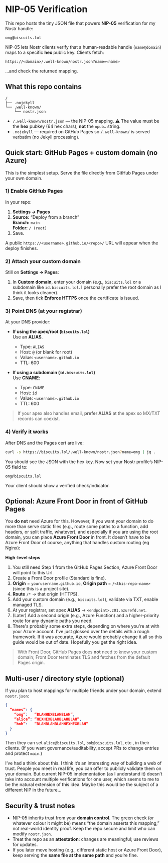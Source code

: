 # NIP-05 Verification

This repo hosts the tiny JSON file that powers **NIP-05** verification for my Nostr handle:

```
omg@biscuits.lol
```

NIP-05 lets Nostr clients verify that a human-readable handle (`name@domain`) maps to a specific **hex** public key. Clients fetch:

```
https://<domain>/.well-known/nostr.json?name=<name>
```

…and check the returned mapping.

## What this repo contains

```
/
├── .nojekyll
└── .well-known/
    └── nostr.json
```

- `/.well-known/nostr.json` — the NIP-05 mapping. ⚠️ The value must be the **hex** pubkey (64 hex chars), **not** the `npub…` string.
- `.nojekyll` — required on GitHub Pages so `/.well-known/` is served verbatim (no Jekyll processing).

## Quick start: GitHub Pages + custom domain (no Azure)

This is the simplest setup. Serve the file directly from GitHub Pages under your own domain.


### 1) Enable GitHub Pages

In your repo:

1. **Settings → Pages**
2. **Source:** “Deploy from a branch”  
   **Branch:** `main`  
   **Folder:** `/ (root)`
3. Save.

A public `https://<username>.github.io/<repo>/` URL will appear when the deploy finishes.

### 2) Attach your custom domain

Still on **Settings → Pages**:

1. In **Custom domain**, enter your domain (e.g., `biscuits.lol` or a subdomain like `id.biscuits.lol`. I personally prefer the root domain as I think it looks cleaner).
2. Save, then tick **Enforce HTTPS** once the certificate is issued.

### 3) Point DNS (at your registrar)

At your DNS provider:

- **If using the apex/root (`biscuits.lol`)**  
  Use an **ALIAS**.
  - Type: `ALIAS`  
  - Host: `@` (or blank for root)  
  - Value: `<username>.github.io`  
  - TTL: 600

- **If using a subdomain (`id.biscuits.lol`)**  
  Use **CNAME**:
  - Type: `CNAME`  
  - Host: `id`  
  - Value: `<username>.github.io`  
  - TTL: 600

> If your apex also handles email, **prefer ALIAS** at the apex so MX/TXT records can coexist.

### 4) Verify it works

After DNS and the Pages cert are live:

```bash
curl -s https://biscuits.lol/.well-known/nostr.json?name=omg | jq .
```

You should see the JSON with the hex key. Now set your Nostr profile’s NIP-05 field to:

```
omg@biscuits.lol
```

Your client should show a verified check/indicator.

## Optional: Azure Front Door in front of GitHub Pages

You **do not** need Azure for this. However, if you want your domain to do more than serve static files (e.g., route some paths to a function, add headers, or split traffic, whatever), and especially if you are using the root domain, you can place **Azure Front Door** in front. It doesn’t have to be Azure Front Door of course, anything that handles custom routing (eg Nginx):

**High-level steps**

1. You still need Step 1 from the GitHub Pages Section, Azure Front Door will point to this Url.
1. Create a Front Door profile (Standard is fine).  
2. **Origin** = `yourusername.github.io`, **Origin path** = `/<this-repo-name>` (since this is a project site).  
3. **Route** `/*` → that origin (HTTPS).  
4. Add your custom domain (e.g., `biscuits.lol`), validate via TXT, enable managed TLS.  
5. At your registrar, set apex **ALIAS** → `<endpoint>.z01.azurefd.net`.  
6. (Later) Add a second origin (e.g., Azure Function) and a higher-priority route for any dynamic paths you need.
7. There's probably some extra steps, depending on where you're at with your Azure account. I've just glossed over the details with a rough framework. If it was accurate, Azure would probably change it all so this guide would be out of date. Hopefully you get the right idea.

> With Front Door, GitHub Pages does **not** need to know your custom domain; Front Door terminates TLS and fetches from the default Pages origin.

## Multi-user / directory style (optional)

If you plan to host mappings for multiple friends under your domain, extend `nostr.json`:

```json
{
  “names”: {
    “omg”:   “BLAHHEXBLAHBLAH”,
    “alice”: “HEXHEXBLAHBLAHBLAH”,
    “bob”:   “BLAHBLAHBLAHHEXHEXBLAH”
  }
}
```

Then they can set `alice@biscuits.lol`, `bob@biscuits.lol`, etc., in their clients. (If you want governance/auditability, accept PRs to change entries and protect `main`.)

I’ve had a think about this. I think it’s an interesting way of building a web of trust. People you meet in real life, you can offer to publicly validate them on your domain. But current NIP-05 implementation (as I understand it) doesn’t take into account multiple verifications for one user, which seems to me to be the natural extension of this idea. Maybe this would be the subject of a different NIP in the future…

## Security & trust notes

- NIP-05 inherits trust from your **domain control**. The green check (or whatever colour it might be) means “the domain asserts this mapping,” not real-world identity proof. Keep the repo secure and limit who can modify `nostr.json`.
- Treat the repo as an **attestation**: changes are meaningful; use reviews for updates.
- If you later move hosting (e.g., different static host or Azure Front Door), keep serving the **same file at the same path** and you’re fine.
 
